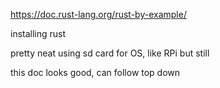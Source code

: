 https://doc.rust-lang.org/rust-by-example/

installing rust

pretty neat using sd card for OS, like RPi but still

this doc looks good, can follow top down

